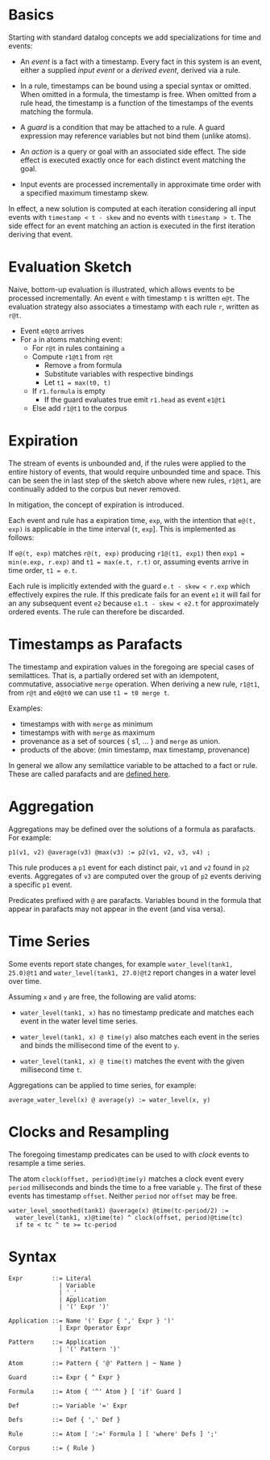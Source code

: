 # Basics

Starting with standard datalog concepts we add specializations for time and events:

  - An _event_ is a fact with a timestamp.  Every fact in this system is an event, either a supplied _input event_ or a _derived event_, derived via a rule.

  - In a rule, timestamps can be bound using a special syntax or omitted.  When omitted in a formula, the timestamp is free. When omitted from a rule head, the timestamp is a function of the timestamps of the events matching the formula. 

  - A _guard_ is a condition that may be attached to a rule. A guard expression may reference variables but not bind them (unlike atoms). 

  - An _action_ is a query or goal with an associated side effect. The side effect is executed exactly once for each distinct event matching the goal. 
  
  - Input events are processed incrementally in approximate time order with a specified maximum timestamp skew. 

In effect, a new solution is computed at each iteration considering all input events with `timestamp < t - skew` and no events with `timestamp > t`. The side effect for an event matching an action is executed in the first iteration deriving that event.

# Evaluation Sketch

Naive, bottom-up evaluation is illustrated, which allows events to be processed incrementally. An event `e` with timestamp `t` is written `e@t`.  The evaluation strategy also associates a timestamp with each rule `r`, written as `r@t`.

- Event `e0@t0` arrives
- For `a` in atoms matching event:
    - For `r@t` in rules containing `a`
    - Compute `r1@t1` from `r@t`
        - Remove `a` from formula
        - Substitute variables with respective bindings
        - Let `t1 = max(t0, t)`
    - If `r1.formula` is empty 
        - If the guard evaluates true emit `r1.head` as event `e1@t1`
    - Else add `r1@t1` to the corpus

# Expiration

The stream of events is unbounded and, if the rules were applied to the entire history of events, that would require unbounded time and space.  This can be seen the in last step of the sketch above where new rules, `r1@t1`, are continually added to the corpus but never removed.  

In mitigation, the concept of expiration is introduced.

Each event and rule has a expiration time, `exp`, with the intention that `e@(t, exp)` is applicable in the time interval (`t`,  `exp`].  This is implemented as follows:

If `e@(t, exp)` matches `r@(t, exp)` producing `r1@(t1, exp1)` then `exp1 = min(e.exp, r.exp)` and `t1 = max(e.t, r.t)` or, assuming events arrive in time order, `t1 = e.t`.

Each rule is implicitly extended with the guard `e.t - skew < r.exp` which effectively expires the rule.   If this predicate fails for an event `e1` it will fail for an any subsequent event `e2` because `e1.t - skew < e2.t` for approximately ordered events. The rule can therefore be discarded.

# Timestamps as Parafacts

The timestamp and expiration values in the foregoing are special cases of semilattices. That is, a partially ordered set with an idempotent, commutative, associative `merge` operation. When deriving a new rule, `r1@t1`, from `r@t` and `e0@t0` we can use `t1 = t0 merge t`.

Examples:

  - timestamps with with `merge` as minimum 
  - timestamps with with `merge` as maximum 
  - provenance as a set of sources { s1, ... } and `merge` as union.
  - products of the above: (min timestamp, max timestamp, provenance)

In general we allow any semilattice variable to be attached to a fact or rule.  These are called parafacts and are [defined here](latticework.md).

# Aggregation

Aggregations may be defined over the solutions of a formula as parafacts.  For example:  

```
p1(v1, v2) @average(v3) @max(v3) := p2(v1, v2, v3, v4) ;
```

This rule produces a `p1` event for each distinct pair, `v1` and `v2` found in `p2` events. Aggregates of `v3` are computed over the group of `p2` events deriving a specific `p1` event.

Predicates prefixed with `@` are parafacts.  Variables bound in the formula that appear in parafacts may not appear in the event (and visa versa).

# Time Series

Some events report state changes, for example `water_level(tank1, 25.0)@t1` and `water_level(tank1, 27.0)@t2` report changes in a water level over time.  

Assuming `x` and `y` are free, the following are valid atoms:

- `water_level(tank1, x)` has no timestamp predicate and matches each event in the water level time series. 

- `water_level(tank1, x) @ time(y)` also matches each event in the series and binds the millisecond time of the event to `y`.

- `water_level(tank1, x) @ time(t)` matches the event with the given millisecond time `t`.

Aggregations can be applied to time series, for example:

```
average_water_level(x) @ average(y) := water_level(x, y)
```

# Clocks and Resampling

The foregoing timestamp predicates can be used to with _clock_ events to resample a time series.

The atom `clock(offset, period)@time(y)` matches a clock event every `period` milliseconds and binds the time to a free variable `y`.  The first of these events has timestamp `offset`. Neither `period` nor `offset` may be free. 

```
water_level_smoothed(tank1) @average(x) @time(tc-period/2) := 
  water_level(tank1, x)@time(te) ^ clock(offset, period)@time(tc)
  if te < tc ^ te >= tc-period
```

# Syntax

```bnf
Expr        ::= Literal 
              | Variable 
              | '_'
              | Application 
              | '(' Expr ')'

Application ::= Name '(' Expr { ',' Expr } ')'
              | Expr Operator Expr

Pattern     ::= Application
              | '(' Pattern ')'

Atom        ::= Pattern { '@' Pattern | ~ Name }

Guard       ::= Expr { ^ Expr }

Formula     ::= Atom { '^' Atom } [ 'if' Guard ]

Def         ::= Variable '=' Expr

Defs        ::= Def { ',' Def }

Rule        ::= Atom [ ':=' Formula ] [ 'where' Defs ] ';'

Corpus      ::= { Rule }
```
